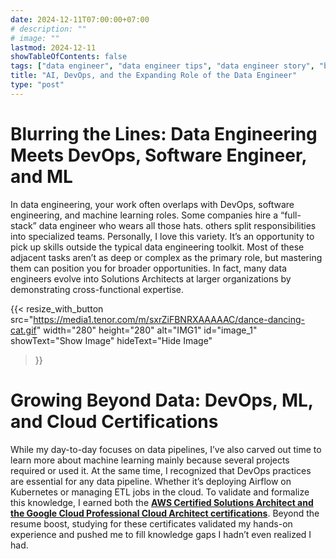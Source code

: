 ```yaml
---
date: 2024-12-11T07:00:00+07:00
# description: ""
# image: ""
lastmod: 2024-12-11
showTableOfContents: false
tags: ["data engineer", "data engineer tips", "data engineer story", "blog", "machine learning", "ai", "platform", "architecture"]
title: "AI, DevOps, and the Expanding Role of the Data Engineer"
type: "post"
---
```


# Blurring the Lines: Data Engineering Meets DevOps, Software Engineer, and ML 

In data engineering, your work often overlaps with DevOps, software engineering, and machine learning roles. Some companies hire a “full-stack” data engineer who wears all those hats. others split responsibilities into specialized teams. Personally, I love this variety. It’s an opportunity to pick up skills outside the typical data engineering toolkit. Most of these adjacent tasks aren’t as deep or complex as the primary role, but mastering them can position you for broader opportunities. In fact, many data engineers evolve into Solutions Architects at larger organizations by demonstrating cross-functional expertise.

{{< resize_with_button
    src="https://media1.tenor.com/m/sxrZiFBNRXAAAAAC/dance-dancing-cat.gif"
    width="280"
    height="280"
    alt="IMG1"
    id="image_1"
    showText="Show Image"
    hideText="Hide Image"
>}}



# Growing Beyond Data: DevOps, ML, and Cloud Certifications

While my day-to-day focuses on data pipelines, I’ve also carved out time to learn more about machine learning mainly because several projects required or used it. At the same time, I recognized that DevOps practices are essential for any data pipeline. Whether it’s deploying Airflow on Kubernetes or managing ETL jobs in the cloud. To validate and formalize this knowledge, I earned both the [**AWS Certified Solutions Architect and the Google Cloud Professional Cloud Architect certifications**](https://drive.google.com/drive/folders/1Tyf9YvsCY0vfe2GLoy6Cnnns2VR6dE00). Beyond the resume boost, studying for these certificates validated my hands-on experience and pushed me to fill knowledge gaps I hadn’t even realized I had.

